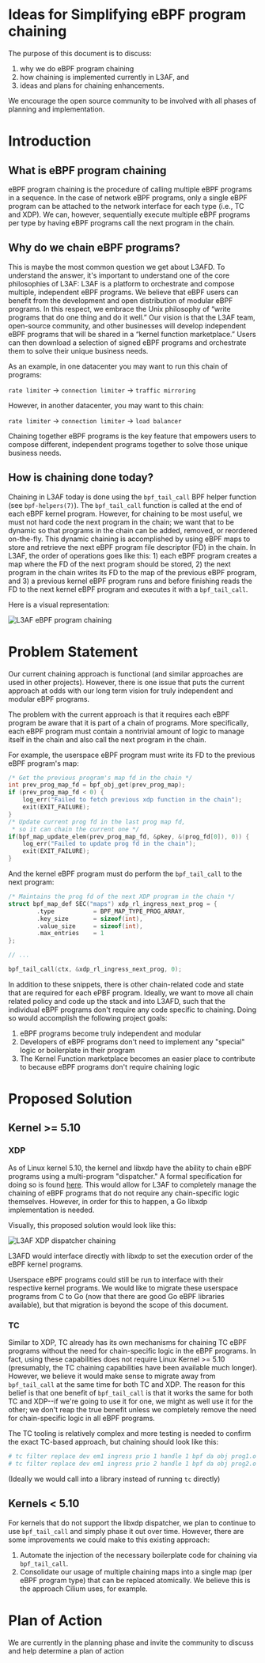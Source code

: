 # Ideas for Simplifying eBPF program chaining

The purpose of this document is to discuss: 

1) why we do eBPF program chaining
2) how chaining is implemented currently in L3AF, and 
3) ideas and plans for chaining enhancements.

We encourage the open source community to be involved with all phases of planning and implementation.

# Introduction

## What is eBPF program chaining

eBPF program chaining is the procedure of calling multiple eBPF programs in a sequence. In the case of network eBPF programs, only a single eBPF program can be attached to the network interface for each type (i.e., TC and XDP). We can, however, sequentially execute multiple eBPF programs per type by having eBPF programs call the next program in the chain. 

## Why do we chain eBPF programs?

This is maybe the most common question we get about L3AFD. To understand the answer, it's important to understand one of the core philosophies of L3AF: L3AF is a platform to orchestrate and compose multiple, independent eBPF programs. We believe that eBPF users can benefit from the development and open distribution of modular eBPF programs. In this respect, we embrace the Unix philosophy of “write programs that do one thing and do it well.” Our vision is that the L3AF team, open-source community, and other businesses will develop independent eBPF programs that will be shared in a “kernel function marketplace.” Users can then download a selection of signed eBPF programs and orchestrate them to solve their unique business needs.

As an example, in one datacenter you may want to run this chain of programs:

`rate limiter` -> `connection limiter` -> `traffic mirroring`

However, in another datacenter, you may want to this chain:

`rate limiter` -> `connection limiter` -> `load balancer`

Chaining together eBPF programs is the key feature that empowers users to compose different, independent programs together to solve those unique business needs.

## How is chaining done today?

Chaining in L3AF today is done using the `bpf_tail_call` BPF helper function (see `bpf-helpers(7)`). The `bpf_tail_call` function is called at the end of each eBPF kernel program. However, for chaining to be most useful, we must not hard code the next program in the chain; we want that to be dynamic so that programs in the chain can be added, removed, or reordered on-the-fly. This dynamic chaining is accomplished by using eBPF maps to store and retrieve the next eBPF program file descriptor (FD) in the chain. In L3AF, the order of operations goes like this: 1) each eBPF program creates a map where the FD of the next program should be stored, 2) the next program in the chain writes its FD to the map of the previous eBPF program, and 3) a previous kernel eBPF program runs and before finishing reads the FD to the next kernel eBPF program and executes it with a `bpf_tail_call`.

Here is a visual representation:

![L3AF eBPF program chaining](../images/L3AF_eBPF_chaining.png)

# Problem Statement

Our current chaining approach is functional (and similar approaches are used in other projects). However, there is one issue that puts the current approach at odds with our long term vision for truly independent and modular eBPF programs.

The problem with the current approach is that it requires each eBPF program be aware that it is part of a chain of programs. More specifically, each eBPF program must contain a nontrivial amount of logic to manage itself in the chain and also call the next program in the chain.

For example, the userspace eBPF program must write its FD to the previous eBPF program's map:

```c
/* Get the previous program's map fd in the chain */
int prev_prog_map_fd = bpf_obj_get(prev_prog_map);
if (prev_prog_map_fd < 0) {
    log_err("Failed to fetch previous xdp function in the chain");
    exit(EXIT_FAILURE);
}
/* Update current prog fd in the last prog map fd,
 * so it can chain the current one */
if(bpf_map_update_elem(prev_prog_map_fd, &pkey, &(prog_fd[0]), 0)) {
    log_err("Failed to update prog fd in the chain");
    exit(EXIT_FAILURE);
}
```

And the kernel eBPF program must do perform the `bpf_tail_call` to the next program:

```c
/* Maintains the prog fd of the next XDP program in the chain */
struct bpf_map_def SEC("maps") xdp_rl_ingress_next_prog = {
        .type           = BPF_MAP_TYPE_PROG_ARRAY,
        .key_size       = sizeof(int),
        .value_size     = sizeof(int),
        .max_entries    = 1
};

// ...

bpf_tail_call(ctx, &xdp_rl_ingress_next_prog, 0);
```

In addition to these snippets, there is other chain-related code and state that are required for each ePBF program. Ideally, we want to move all chain related policy and code up the stack and into L3AFD, such that the individual eBPF programs don't require any code specific to chaining. Doing so would accomplish the following project goals:

1. eBPF programs become truly independent and modular
2. Developers of eBPF programs don't need to implement any "special" logic or boilerplate in their program
3. The Kernel Function marketplace becomes an easier place to contribute to because eBPF programs don't require chaining logic

# Proposed Solution

## Kernel >= 5.10

### XDP

As of Linux kernel 5.10, the kernel and libxdp have the ability to chain eBPF programs using a multi-program "dispatcher." A formal specification for doing so is found [here](https://github.com/xdp-project/xdp-tools/blob/master/lib/libxdp/protocol.org). This would allow for L3AF to completely manage the chaining of eBPF programs that do not require any chain-specific logic themselves. However, in order for this to happen, a Go libxdp implementation is needed.

Visually, this proposed solution would look like this:

![L3AF XDP dispatcher chaining](../images/L3AF_xdp_dispatcher_chaining.png)

L3AFD would interface directly with libxdp to set the execution order of the eBPF kernel programs.

Userspace eBPF programs could still be run to interface with their respective kernel programs.  We would like to migrate these userspace programs from C to Go (now that there are good Go eBPF libraries available), but that migration is beyond the scope of this document.

### TC

Similar to XDP, TC already has its own mechanisms for chaining TC eBPF programs without the need for chain-specific logic in the eBPF programs. In fact, using these capabilities does not require Linux Kernel >= 5.10 (presumably, the TC chaining capabilities have been available much longer). However, we believe it would make sense to migrate away from `bpf_tail_call` at the same time for both TC and XDP. The reason for this belief is that one benefit of `bpf_tail_call` is that it works the same for both TC and XDP--if we're going to use it for one, we might as well use it for the other; we don't reap the true benefit unless we completely remove the need for chain-specific logic in all eBPF programs.

The TC tooling is relatively complex and more testing is needed to confirm the exact TC-based approach, but chaining should look like this:

```bash
# tc filter replace dev em1 ingress prio 1 handle 1 bpf da obj prog1.o
# tc filter replace dev em1 ingress prio 2 handle 1 bpf da obj prog2.o
```

(Ideally we would call into a library instead of running `tc` directly)

## Kernels < 5.10

For kernels that do not support the libxdp dispatcher, we plan to continue to use `bpf_tail_call` and simply phase it out over time. However, there are some improvements we could make to this existing approach:

1. Automate the injection of the necessary boilerplate code for chaining via `bpf_tail_call`.
2. Consolidate our usage of multiple chaining maps into a single map (per eBPF program type) that can be replaced atomically. We believe this is the approach Cilium uses, for example.

# Plan of Action

We are currently in the planning phase and invite the community to discuss and help determine a plan of action
